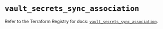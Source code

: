# `vault_secrets_sync_association`

Refer to the Terraform Registry for docs: [`vault_secrets_sync_association`](https://registry.terraform.io/providers/hashicorp/vault/4.7.0/docs/resources/secrets_sync_association).
